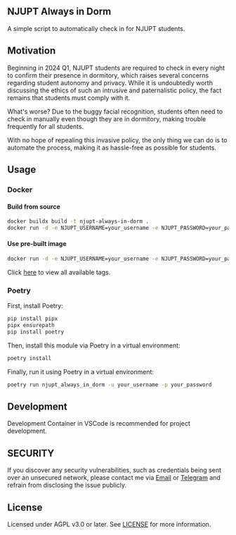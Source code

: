## NJUPT Always in Dorm
A simple script to automatically check in for NJUPT students.

## Motivation
Beginning in 2024 Q1, NJUPT students are required to check in every night to confirm their presence in dormitory, which raises several concerns regarding student autonomy and privacy. While it is undoubtedly worth discussing the ethics of such an intrusive and paternalistic policy, the fact remains that students must comply with it.

What's worse? Due to the buggy facial recognition, students often need to check in manually even though they are in dormitory, making trouble frequently for all students.

With no hope of repealing this invasive policy, the only thing we can do is to automate the process, making it as hassle-free as possible for students.

## Usage
### Docker
#### Build from source
```bash
docker buildx build -t njupt-always-in-dorm .
docker run -d -e NJUPT_USERNAME=your_username -e NJUPT_PASSWORD=your_password njupt-always-in-dorm
```

#### Use pre-built image
```bash
docker run -d -e NJUPT_USERNAME=your_username -e NJUPT_PASSWORD=your_password ghcr.io/arcticlampyrid/njupt_always_in_dorm:latest
```

Click [here](https://github.com/ArcticLampyrid/njupt_always_in_dorm/pkgs/container/njupt_always_in_dorm) to view all available tags.

### Poetry
First, install Poetry:
```bash
pip install pipx
pipx ensurepath
pip install poetry
```

Then, install this module via Poetry in a virtual environment:
```bash
poetry install
```

Finally, run it using Poetry in a virtual environment:
```bash
poetry run njupt_always_in_dorm -u your_username -p your_password
```

## Development
Development Container in VSCode is recommended for project development.

## SECURITY
If you discover any security vulnerabilities, such as credentials being sent over an unsecured network, please contact me via [Email](mailto:ArcticLampyrid@outlook.com) or [Telegram](https://t.me/alampy) and refrain from disclosing the issue publicly.

## License
Licensed under AGPL v3.0 or later. See [LICENSE](LICENSE.md) for more information.
